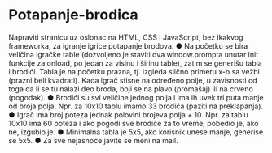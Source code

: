# Potapanje-brodica
Napraviti stranicu uz oslonac na HTML, CSS i JavaScript,
bez ikakvog frameworka, za igranje igrice potapanje
brodova.
● Na početku se bira veličina igračke table (dozvoljeno je
staviti dva window.prompta unutar init funkcije za onload,
po jedan za visinu i širinu table), zatim se generišu tabla i
brodići. Tabla je na početku prazna, tj. izgleda slično
primeru x-o sa vežbi (prazni beli kvadrati).
Kada igrač stisne na određeno polje, u zavisnosti od toga da li se tu
nalazi deo broda, boji se na plavo (promašaj) ili na crveno
(pogodak).
● Brodići su svi veličine jednog polja i ima ih uvek tri puta manje od
broja polja. Npr. za 10x10 tablu imamo 33 brodića (paziti na
preklapanja).
● Igrač ima broj poteza jednak polovini brojeva polja + 10. Npr. za
tablu 10x10 ima 60 poteza i ako pogodi sve brodiće za to vreme,
pobedio je, ako ne, izgubio je.
● Minimalna tabla je 5x5, ako korisnik unese manje, generise se 5x5.
● Za sve nejasnoće javite se meni na mail.

